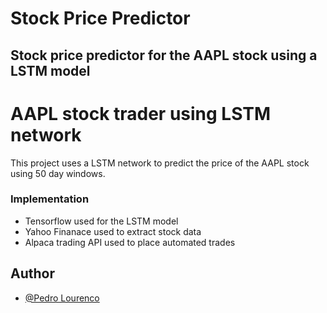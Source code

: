 # Stock Price Predictor 
## Stock price predictor for the AAPL stock using a LSTM model


# AAPL stock trader using LSTM network

This project uses a LSTM network to predict the price of the AAPL stock using 50 day windows. 


### Implementation
- Tensorflow used for the LSTM model
- Yahoo Finanace used to extract stock data
- Alpaca trading API used to place automated trades


## Author
- [@Pedro Lourenco](https://github.com/pedro123456789-wq)
